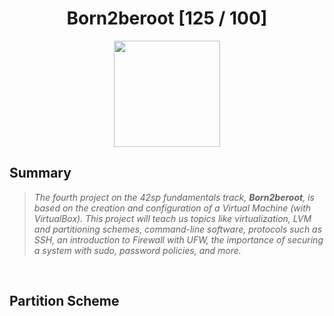 <div align="center"><h1>Born2beroot [125 / 100]</h1></div>

<div align="center">
   <a href="https://github.com/ArthurSobreira/42_libft" target="_blank">
      <img height=170 src="https://github.com/byaliego/42-project-badges/raw/main/badges/born2berootm.png" hspace = "10">
   </a>
</div>

## Summary
> <i>The fourth project on the 42sp fundamentals track, <strong>Born2beroot</strong>, is based on the creation and configuration</i>
> <i>of a Virtual Machine (with VirtualBox). This project will teach us topics like virtualization, LVM and partitioning schemes, </i>
> <i>command-line software, protocols such as SSH, an introduction to Firewall with UFW, the importance of securing a system with sudo, password policies, and more.</i>

<br>

## Partition Scheme

<img href="partitions.png">
